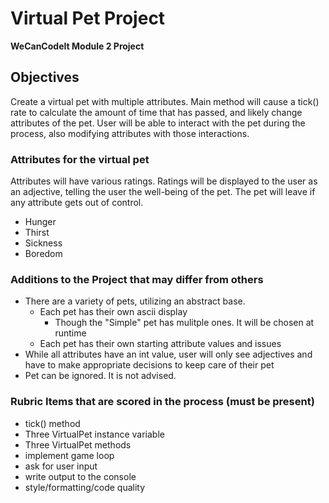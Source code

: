 #	Virtual Pet Project

**WeCanCodeIt Module 2 Project**

##	Objectives

Create a virtual pet with multiple attributes.  Main method will cause a tick() rate to calculate the amount of time that has passed, and likely change attributes of the pet.  User will be able to interact with the pet during the process, also modifying attributes with those interactions.

###	Attributes for the virtual pet

Attributes will have various ratings.  Ratings will be displayed to the user as an adjective, telling the user the well-being of the pet.  The pet will leave if any attribute gets out of control.

*	Hunger
*	Thirst
*	Sickness
*	Boredom


### Additions to the Project that may differ from others

*	There are a variety of pets, utilizing an abstract base.
	*	Each pet has their own ascii display
		* Though the "Simple" pet has mulitple ones.  It will be chosen at runtime
	*	Each pet has their own starting attribute values and issues
*	While all attributes have an int value, user will only see adjectives and have to make appropriate decisions to keep care of their pet
*	Pet can be ignored.  It is not advised.



###	Rubric Items that are scored in the process (must be present)

*	tick() method	
*	Three VirtualPet instance variable	
*	Three VirtualPet methods	
*	implement game loop	
*	ask for user input	
*	write output to the console	
*	style/formatting/code quality